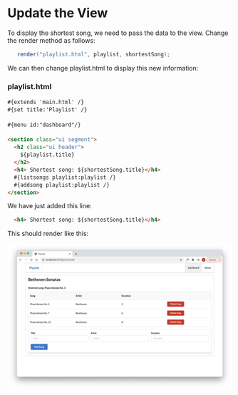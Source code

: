 # Update the View

To display the shortest song, we need to pass the data to the view. Change the render method as follows:

~~~java
   render("playlist.html", playlist, shortestSong);
~~~

We can then change playlist.html to display this new information:

### playlist.html

~~~html
#{extends 'main.html' /}
#{set title:'Playlist' /}

#{menu id:"dashboard"/}

<section class="ui segment">
  <h2 class="ui header">
    ${playlist.title}
  </h2>
  <h4> Shortest song: ${shortestSong.title}</h4>
  #{listsongs playlist:playlist /}
  #{addsong playlist:playlist /}
</section>
~~~

We have just added this line:

~~~html
  <h4> Shortest song: ${shortestSong.title}</h4>
~~~

This should render like this:

![](img/04.png)
